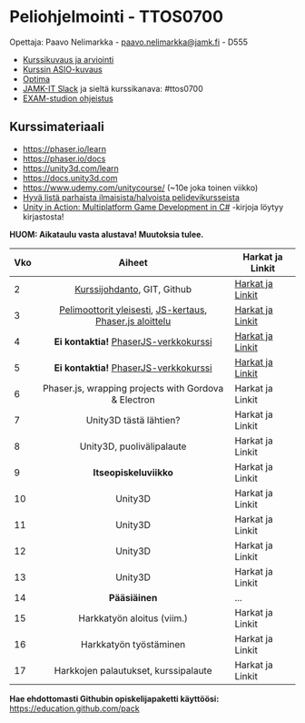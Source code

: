 # Peliohjelmointi - TTOS0700

Opettaja: Paavo Nelimarkka - paavo.nelimarkka@jamk.fi - D555

- [Kurssikuvaus ja arviointi](https://github.com/JAMK-IT/TTOS0700-peliohjelmointi/wiki/kurssikuvaus)
- [Kurssin ASIO-kuvaus](https://asio.jamk.fi/pls/asio/asio_ectskuv1.kurssin_ks?ktun=TTOS0700&knro=&noclose=%20&lan=f)
- [Optima](https://optima.jamk.fi)
- [JAMK-IT Slack](https://jamk-it.slack.com) ja sieltä kurssikanava: #ttos0700
- [EXAM-studion ohjeistus](http://oppimateriaalit.jamk.fi/examstudio/)

## Kurssimateriaali

- https://phaser.io/learn
- https://phaser.io/docs
- https://unity3d.com/learn
- https://docs.unity3d.com
- https://www.udemy.com/unitycourse/ (~10e joka toinen viikko)
- [Hyvä listä parhaista ilmaisista/halvoista pelidevikursseista](https://www.reddit.com/r/gamedev/comments/74uu6a/i_made_an_evergreen_list_of_the_best_game_dev/)
- [Unity in Action: Multiplatform Game Development in C#](https://www.amazon.com/Unity-Action-Multiplatform-game-development/dp/1617294969) -kirjoja löytyy kirjastosta!

**HUOM: Aikataulu vasta alustava! Muutoksia tulee.**

| Vko | Aiheet | Harkat ja Linkit |
|:--------|:----------:|---------|
| 2 | [Kurssijohdanto](https://docs.google.com/presentation/d/1cPEgvVs9oXw9jk1cfYccheN6dSjRImRP_7rU2XETyTU/edit?usp=sharing), GIT, Github | [Harkat ja Linkit](https://github.com/JAMK-IT/TTOS0700-peliohjelmointi/wiki/harkat-vko2) |
| 3 | [Pelimoottorit yleisesti](https://docs.google.com/presentation/d/1TZtzhRHBWhjZ9yYc5ufRXX33tV1CSFO7UuUEDOo6DQs/edit?usp=sharing), [JS-kertaus](https://www.codecademy.com/learn/introduction-to-javascript), [Phaser.js aloittelu](https://phaser.io/tutorials/making-your-first-phaser-game) | [Harkat ja Linkit](https://github.com/JAMK-IT/TTOS0700-peliohjelmointi/wiki/harkat-vko3) |
| 4 | **Ei kontaktia!** [PhaserJS-verkkokurssi](https://www.udemy.com/making-games-with-phaser) | [Harkat ja Linkit](https://github.com/JAMK-IT/TTOS0700-peliohjelmointi/wiki/harkat-vko4) |
| 5 | **Ei kontaktia!** [PhaserJS-verkkokurssi](https://www.udemy.com/making-games-with-phaser) | [Harkat ja Linkit](https://github.com/JAMK-IT/TTOS0700-peliohjelmointi/wiki/harkat-vko5) |
| 6 | Phaser.js, wrapping projects with Gordova & Electron | Harkat ja Linkit |
| 7 | Unity3D tästä lähtien? | Harkat ja Linkit |
| 8 | Unity3D, puolivälipalaute | Harkat ja Linkit |
| 9 | **Itseopiskeluviikko** | Harkat ja Linkit |
| 10 | Unity3D | Harkat ja Linkit |
| 11 | Unity3D | Harkat ja Linkit |
| 12 | Unity3D | Harkat ja Linkit |
| 13 | Unity3D | Harkat ja Linkit |
| 14 | **Pääsiäinen** | ... |
| 15 | Harkkatyön aloitus (viim.) | Harkat ja Linkit |
| 16 | Harkkatyön työstäminen | Harkat ja Linkit |
| 17 | Harkkojen palautukset, kurssipalaute | Harkat ja Linkit |


**Hae ehdottomasti Githubin opiskelijapaketti käyttöösi:** https://education.github.com/pack
